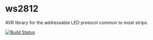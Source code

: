 # ws2812
AVR library for the addressable LED protocol common to most strips.

[![Build Status](https://travis-ci.org/nixpulvis/ws2812.svg?branch=master)](https://travis-ci.org/nixpulvis/ws2812)
